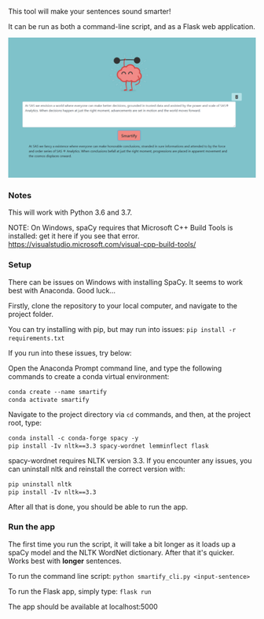 This tool will make your sentences sound smarter!

It can be run as both a command-line script, and as a Flask web application.

![Screenshot](./static/images/screenshot.png)

### Notes

This will work with Python 3.6 and 3.7.

NOTE: On Windows, spaCy requires that Microsoft C++ Build Tools is installed: get it here if you see that error. https://visualstudio.microsoft.com/visual-cpp-build-tools/

### Setup

There can be issues on Windows with installing SpaCy. It seems to work best with Anaconda. Good luck...

Firstly, clone the repository to your local computer, and navigate to the project folder.

You can try installing with pip, but may run into issues: `pip install -r requirements.txt`

If you run into these issues, try below:

Open the Anaconda Prompt command line, and type the following commands to create a conda virtual environment:

```
conda create --name smartify
conda activate smartify
```

Navigate to the project directory via `cd` commands, and then, at the project root, type:

```
conda install -c conda-forge spacy -y
pip install -Iv nltk==3.3 spacy-wordnet lemminflect flask
```

spacy-wordnet requires NLTK version 3.3. If you encounter any issues, you can uninstall nltk and reinstall the correct version with:

```
pip uninstall nltk
pip install -Iv nltk==3.3
```

After all that is done, you should be able to run the app.

### Run the app

The first time you run the script, it will take a bit longer as it loads up a spaCy model and the NLTK WordNet dictionary. After that it's quicker. Works best with **longer** sentences.

To run the command line script:
`python smartify_cli.py <input-sentence>`

To run the Flask app, simply type:
`flask run`

The app should be available at localhost:5000
